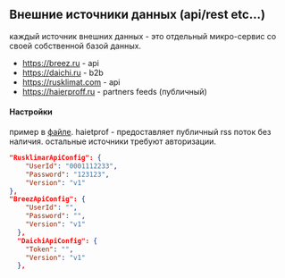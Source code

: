 ## Внешние источники данных (api/rest etc...)
каждый источник внешних данных - это отдельный микро-сервис со своей собственной базой данных.

 - https://breez.ru - api
 - https://daichi.ru - b2b
 - https://rusklimat.com - api
 - https://haierproff.ru - partners feeds (публичный)

#### Настройки
пример в [файле](outers-credentials-example.json).
haietprof - предоставляет публичный rss поток без наличия.
остальные источники требуют авторизации.
```json
"RusklimarApiConfig": {
    "UserId": "0001112233",
    "Password": "123123",
    "Version": "v1"
},
"BreezApiConfig": {
    "UserId": "",
    "Password": "",
    "Version": "v1"
  },
  "DaichiApiConfig": {
    "Token": "",
    "Version": "v1"
  },
```